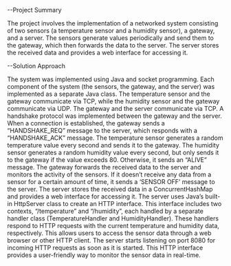 --Project Summary

The project involves the implementation of a networked system consisting of two sensors (a temperature
sensor and a humidity sensor), a gateway, and a server. The sensors generate values periodically and send
them to the gateway, which then forwards the data to the server. The server stores the received data and
provides a web interface for accessing it.

--Solution Approach

The system was implemented using Java and socket programming. Each component of the system (the
sensors, the gateway, and the server) was implemented as a separate Java class. The temperature sensor
and the gateway communicate via TCP, while the humidity sensor and the gateway communicate via
UDP. The gateway and the server communicate via TCP.
A handshake protocol was implemented between the gateway and the server. When a connection is
established, the gateway sends a “HANDSHAKE_REQ” message to the server, which responds with a
“HANDSHAKE_ACK” message.
The temperature sensor generates a random temperature value every second and sends it to the gateway.
The humidity sensor generates a random humidity value every second, but only sends it to the gateway if
the value exceeds 80. Otherwise, it sends an “ALIVE” message.
The gateway forwards the received data to the server and monitors the activity of the sensors. If it doesn’t
receive any data from a sensor for a certain amount of time, it sends a ‘SENSOR OFF’ message to the
server.
The server stores the received data in a ConcurrentHashMap and provides a web interface for accessing it.
The server uses Java’s built-in HttpServer class to create an HTTP interface. This interface includes two
contexts, “/temperature” and “/humidity”, each handled by a separate handler class (TemperatureHandler
and HumidityHandler). These handlers respond to HTTP requests with the current temperature and
humidity data, respectively. This allows users to access the sensor data through a web browser or other
HTTP client. The server starts listening on port 8080 for incoming HTTP requests as soon as it is started.
This HTTP interface provides a user-friendly way to monitor the sensor data in real-time.

